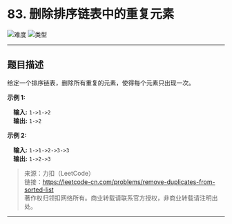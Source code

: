 # 83. 删除排序链表中的重复元素

![难度](https://img.shields.io/badge/难度-简单-5cb85c.svg?logo=leetcode&style=flat)  ![类型](https://img.shields.io/badge/类型-链表-violet.svg?style=flat)

---

## 题目描述

给定一个排序链表，删除所有重复的元素，使得每个元素只出现一次。

**示例 1:**

&emsp;**输入:** `1->1->2`  
&emsp;**输出:** `1->2`

**示例 2:**

&emsp;**输入:** `1->1->2->3->3`  
&emsp;**输出:** `1->2->3`

> 来源：力扣（LeetCode）  
> 链接：https://leetcode-cn.com/problems/remove-duplicates-from-sorted-list  
> 著作权归领扣网络所有。商业转载请联系官方授权，非商业转载请注明出处。  

---
